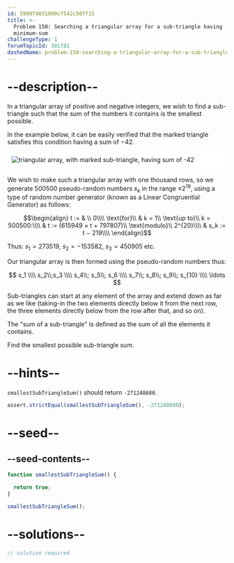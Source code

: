```yaml
---
id: 5900f4031000cf542c50ff15
title: >-
  Problem 150: Searching a triangular array for a sub-triangle having
  minimum-sum
challengeType: 1
forumTopicId: 301781
dashedName: problem-150-searching-a-triangular-array-for-a-sub-triangle-having-minimum-sum
---
```


# --description--

In a triangular array of positive and negative integers, we wish to find a sub-triangle such that the sum of the numbers it contains is the smallest possible.

In the example below, it can be easily verified that the marked triangle satisfies this condition having a sum of −42.

<img alt="triangular array, with marked sub-triangle, having sum of -42" src="https://cdn.freecodecamp.org/curriculum/project-euler/searching-a-triangular-array-for-a-sub-triangle-having-minimum-sum.gif" style="background-color: white; padding: 10px; display: block; margin-right: auto; margin-left: auto; margin-bottom: 1.2rem;">

We wish to make such a triangular array with one thousand rows, so we generate 500500 pseudo-random numbers $s_k$ in the range $±2^{19}$, using a type of random number generator (known as a Linear Congruential Generator) as follows:

$$\begin{align}
  t := & \\ 0\\\\
  \text{for}\\ & k = 1\\ \text{up to}\\ k = 500500:\\\\
  & t := (615949 × t + 797807)\\ \text{modulo}\\ 2^{20}\\\\
  & s_k := t − 219\\\\
\end{align}$$

Thus: $s_1 = 273519$, $s_2 = −153582$, $s_3 = 450905$ etc.

Our triangular array is then formed using the pseudo-random numbers thus:

$$
s_1 \\\\
s_2\\;s_3 \\\\
s_4\\; s_5\\; s_6 \\\\
s_7\\; s_8\\; s_9\\; s_{10} \\\\
\ldots
$$

Sub-triangles can start at any element of the array and extend down as far as we like (taking-in the two elements directly below it from the next row, the three elements directly below from the row after that, and so on).

The "sum of a sub-triangle" is defined as the sum of all the elements it contains.

Find the smallest possible sub-triangle sum.

# --hints--

`smallestSubTriangleSum()` should return `-271248680`.

```js
assert.strictEqual(smallestSubTriangleSum(), -271248680);
```

# --seed--

## --seed-contents--

```js
function smallestSubTriangleSum() {

  return true;
}

smallestSubTriangleSum();
```

# --solutions--

```js
// solution required
```
